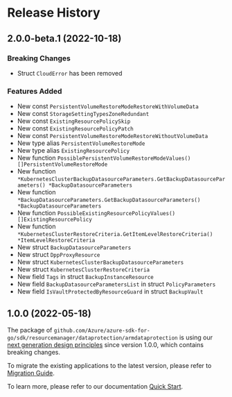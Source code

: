 # Release History

## 2.0.0-beta.1 (2022-10-18)
### Breaking Changes

- Struct `CloudError` has been removed

### Features Added

- New const `PersistentVolumeRestoreModeRestoreWithVolumeData`
- New const `StorageSettingTypesZoneRedundant`
- New const `ExistingResourcePolicySkip`
- New const `ExistingResourcePolicyPatch`
- New const `PersistentVolumeRestoreModeRestoreWithoutVolumeData`
- New type alias `PersistentVolumeRestoreMode`
- New type alias `ExistingResourcePolicy`
- New function `PossiblePersistentVolumeRestoreModeValues() []PersistentVolumeRestoreMode`
- New function `*KubernetesClusterBackupDatasourceParameters.GetBackupDatasourceParameters() *BackupDatasourceParameters`
- New function `*BackupDatasourceParameters.GetBackupDatasourceParameters() *BackupDatasourceParameters`
- New function `PossibleExistingResourcePolicyValues() []ExistingResourcePolicy`
- New function `*KubernetesClusterRestoreCriteria.GetItemLevelRestoreCriteria() *ItemLevelRestoreCriteria`
- New struct `BackupDatasourceParameters`
- New struct `DppProxyResource`
- New struct `KubernetesClusterBackupDatasourceParameters`
- New struct `KubernetesClusterRestoreCriteria`
- New field `Tags` in struct `BackupInstanceResource`
- New field `BackupDatasourceParametersList` in struct `PolicyParameters`
- New field `IsVaultProtectedByResourceGuard` in struct `BackupVault`


## 1.0.0 (2022-05-18)

The package of `github.com/Azure/azure-sdk-for-go/sdk/resourcemanager/dataprotection/armdataprotection` is using our [next generation design principles](https://azure.github.io/azure-sdk/general_introduction.html) since version 1.0.0, which contains breaking changes.

To migrate the existing applications to the latest version, please refer to [Migration Guide](https://aka.ms/azsdk/go/mgmt/migration).

To learn more, please refer to our documentation [Quick Start](https://aka.ms/azsdk/go/mgmt).
